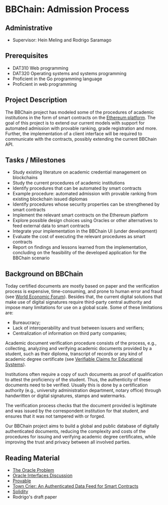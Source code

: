 # BBChain: Admission Process

## Administrative

- Supervisor: Hein Meling and Rodrigo Saramago

## Prerequisites

- DAT310 Web programming
- DAT320 Operating systems and systems programming
- Proficient in the Go programming language
- Proficient in web programming

## Project Description

The BBChain project has modeled some of the procedures of academic institutions in the form of smart contracts on the [Ethereum platform](https://github.com/ethereum/go-ethereum).
The goal of this project is to extend our current models with support for automated admission with provable ranking, grade registration and more.
Further, the implementation of a client interface will be required to communicate with the contracts, possibly extending the current BBChain API.

## Tasks / Milestones

- Study existing literature on academic credential management on blockchains
- Study the current procedures of academic institutions
- Identify procedures that can be automated by smart contracts
- Example procedure: automated admission with provable ranking from existing blockchain issued diplomas
- Identify procedures whose security properties can be strengthened by smart contracts
- Implement the relevant smart contracts on the Ethereum platform
- Explore possible design choices using Oracles or other alternatives to feed external data to smart contracts
- Integrate your implementation in the BBChain UI (under development)
- Evaluate the cost of executing the relevant procedures as smart contracts
- Report on findings and lessons learned from the implementation, concluding on the feasibility of the developed application for the BBChain scenario

## Background on BBChain

Today certified documents are mostly based on paper and the verification process is expensive, time-consuming, and prone to human error and fraud (see [World Economic Forum](http://www3.weforum.org/docs/WEF_The_Known_Traveller_Digital_Identity_Concept.pdf)).
Besides that, the current digital solutions that make use of digital signatures require third-party central authority and impose many limitations for use on a global scale.
Some of these limitations are:

- Bureaucracy;
- Lack of interoperability and trust between issuers and verifiers;
- Centralization of information on third party companies;

Academic document verification procedure consists of the process, e.g., collecting, analyzing and verifying academic documents provided by a student, such as their diploma, transcript of records or any kind of academic degree certificate (see [Verifiable Claims for Educational Systems](https://www.w3.org/TR/verifiable-claims-use-cases/#education)).

Institutions often require a copy of such documents as proof of qualification to attest the proficiency of the student.
Thus, the authenticity of these documents need to be verified. Usually this is done by a certification authority (e.g., university administration department, notary office) through handwritten or digital signatures, stamps and watermarks.

The verification process checks that the document provided is legitimate and was issued by the correspondent institution for that student, and ensures that it was not tampered with or forged.

Our BBChain project aims to build a global and public database of digitally authenticated documents, reducing the complexity and costs of the procedures for issuing and verifying academic degree certificates, while improving the trust and privacy between all involved parties.

## Reading Material

- [The Oracle Problem](https://blog.ethereum.org/2014/07/22/ethereum-and-oracles/)
- [Oracle Interfaces Discussion](https://github.com/ethereum/EIPs/issues/1161)
- [Provable](https://provable.xyz/)
- [Town Crier: An Authenticated Data Feed for Smart Contracts](https://www.initc3.org/files/tc.pdf)
- [Solidity](https://solidity.readthedocs.io/en/latest/)
- Rodrigo's draft paper
